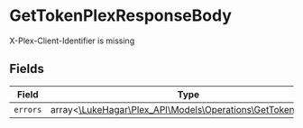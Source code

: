 # GetTokenPlexResponseBody

X-Plex-Client-Identifier is missing


## Fields

| Field                                                                                                    | Type                                                                                                     | Required                                                                                                 | Description                                                                                              |
| -------------------------------------------------------------------------------------------------------- | -------------------------------------------------------------------------------------------------------- | -------------------------------------------------------------------------------------------------------- | -------------------------------------------------------------------------------------------------------- |
| `errors`                                                                                                 | array<[\LukeHagar\Plex_API\Models\Operations\GetTokenErrors](../../Models/Operations/GetTokenErrors.md)> | :heavy_minus_sign:                                                                                       | N/A                                                                                                      |